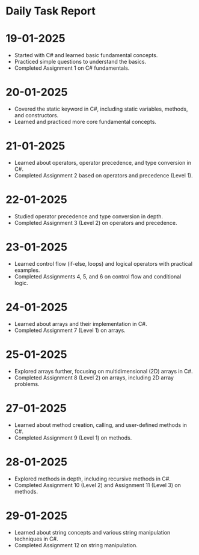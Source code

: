 # Daily Task Report

# 19-01-2025

- Started with C# and learned basic fundamental concepts.
- Practiced simple questions to understand the basics.
- Completed Assignment 1 on C# fundamentals.

# 20-01-2025

- Covered the static keyword in C#, including static variables, methods, and constructors.
- Learned and practiced more core fundamental concepts.

# 21-01-2025

- Learned about operators, operator precedence, and type conversion in C#.
- Completed Assignment 2 based on operators and precedence (Level 1).

# 22-01-2025

- Studied operator precedence and type conversion in depth.
- Completed Assignment 3 (Level 2) on operators and precedence.

# 23-01-2025

- Learned control flow (if-else, loops) and logical operators with practical examples.
- Completed Assignments 4, 5, and 6 on control flow and conditional logic.

# 24-01-2025

- Learned about arrays and their implementation in C#.
- Completed Assignment 7 (Level 1) on arrays.

# 25-01-2025

- Explored arrays further, focusing on multidimensional (2D) arrays in C#.
- Completed Assignment 8 (Level 2) on arrays, including 2D array problems.

# 27-01-2025

- Learned about method creation, calling, and user-defined methods in C#.
- Completed Assignment 9 (Level 1) on methods.

# 28-01-2025

- Explored methods in depth, including recursive methods in C#.
- Completed Assignment 10 (Level 2) and Assignment 11 (Level 3) on methods.

# 29-01-2025

- Learned about string concepts and various string manipulation techniques in C#.
- Completed Assignment 12 on string manipulation.

